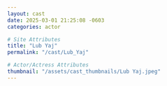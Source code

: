 ```yaml
---
layout: cast
date: 2025-03-01 21:25:08 -0603
categories: actor

# Site Attributes
title: "Lub Yaj"
permalink: "/cast/Lub_Yaj"

# Actor/Actress Attributes
thumbnail: "/assets/cast_thumbnails/Lub Yaj.jpeg"
---
```

